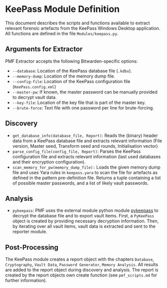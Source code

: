 # KeePass Module Definition
This document describes the scripts and functions available to extract relevant forensic artefacts from the KeePass Windows Desktop application. All functions are defined in the file `Modules/keepass.py`.

## Arguments for Extractor
PMF Extractor accepts the following Bitwarden-specific options:

- `--database`: Location of the KeePass database file (`.kdbx`).
- `--memory-dump`: Location of the memory dump file.
- `--config-file`: Location of the KeePass configuration file (`KeePass.config.xml`)
- `--master-pw`: If known, the master password can be manually provided to decrypt vault data.
- `--key-file`: Location of the key file that is part of the master key.
- `--brute-force`: Text file with one password per line for brute-forcing.

## Discovery
- `get_database_info(database_file, Report)`: Reads the (binary) header data from a KeePass database file and extracts relevant information (File version, Master seed, Transform seed and rounds, Initialisation vector)
- `parse_config_file(config_file, Report)`: Parses the KeePass configuration file and extracts relevant information (last used databases and their encryption configuration).
- `scan_memory_for_pw(memory_dump_file):` Loads the given memory dump file and uses Yara rules in `keepass.yara` to scan the file for artefacts as defined in the pattern pre-definition file. Returns a tuple containing a list of possible master passwords, and a list of likely vault passwords.

## Analysis
- `pykeepass`: PMF uses the external module python module [pykeepass][1] to decrypt the database file and to export vault items. First, a `PyKeePass` object is created by providing necessary decryption information. Then, by iterating over all vault items, vault data is extracted and sent to the reporter module.

[1]: https://github.com/libkeepass/pykeepass

## Post-Processing
The KeePass module creates a report object with the chapters `Database`, `Cryptography`, `Vault Data`, `Password Generator`, `Memory Analysis`. All results are added to the report object during discovery and analysis. The report is created by the report objects own create function (see `pmf_scripts.md` for further information).